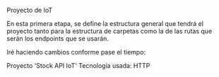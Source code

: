 Proyecto de IoT

En esta primera etapa, se define la estructura general que tendrá el proyecto tanto para la estructura de carpetas como la de las rutas que serán los endpoints que se usarán.

Iré haciendo cambios conforme pase el tiempo:

Proyecto 'Stock API IoT'
Tecnología usada: HTTP
